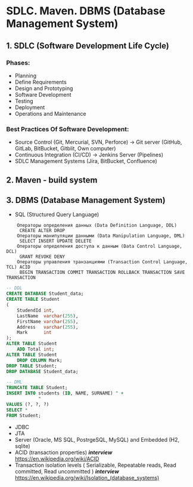 # SDLC. Maven. DBMS (Database Management System)

## 1. SDLC (Software Development Life Cycle)

### Phases:

- Planning
- Define Requirements
- Design and Prototyping
- Software Development
- Testing
- Deployment
- Operations and Maintenance

### Best Practices Of Software Development:

- Source Control (Git, Mercurial, SVN, Perforce) -> Git server (GitHub, GitLab, BitBucket, Gitblit, Own computer)
- Continuous Integration (CI/CD) -> Jenkins Server (Pipelines)
- SDLC Management Systems (Jira, BitBucket, Confluence)

## 2. Maven - build system

## 3. DBMS (Database Management System)

- SQL (Structured Query Language)

```
    Операторы определения данных (Data Definition Language, DDL)
     CREATE ALTER DROP
    Операторы манипуляции данными (Data Manipulation Language, DML)
     SELECT INSERT UPDATE DELETE 
    Операторы определения доступа к данным (Data Control Language, DCL)
     GRANT REVOKE DENY
    Операторы управления транзакциями (Transaction Control Language, TCL) ACID 
     BEGIN TRANSACTION COMMIT TRANSACTION ROLLBACK TRANSACTION SAVE TRANSACTION
```

```SQL
-- DDL
CREATE DATABASE Student_data;
CREATE TABLE Student
(
    StudendId int,
    LastName  varchar(255),
    FirstName varchar(255),
    Address   varchar(255),
    Mark      int
);
ALTER TABLE Student
    ADD Total int;
ALTER TABLE Student
    DROP COLUMN Mark;
DROP TABLE Student;
DROP DATABASE Student_data;
```

```SQL
-- DML
TRUNCATE TABLE Student;
INSERT INTO students (ID, NAME, SURNAME) " +
            "
VALUES (?, ?, ?)
SELECT *
FROM Student;
```

- JDBC
- JTA
- Server (Oracle, MS SQL, PostrgeSQL, MySQL) and Embedded (H2, sqlite)
- ACID (transaction properties) ***interview***
  https://en.wikipedia.org/wiki/ACID
- Transaction isolation levels ( Serializable, Repeatable reads, Read committed, Read uncommitted ) ***interview***
  https://en.wikipedia.org/wiki/Isolation_(database_systems)
